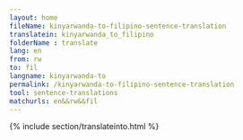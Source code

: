 ```yaml
---
layout: home
fileName: kinyarwanda-to-filipino-sentence-translation
translatein: kinyarwanda_to_filipino
folderName : translate
lang: en
from: rw
to: fil
langname: kinyarwanda-to
permalink: /kinyarwanda-to-filipino-sentence-translation
tool: sentence-translations
matchurls: en&&rw&&fil
---
```

{% include section/translateinto.html %}
